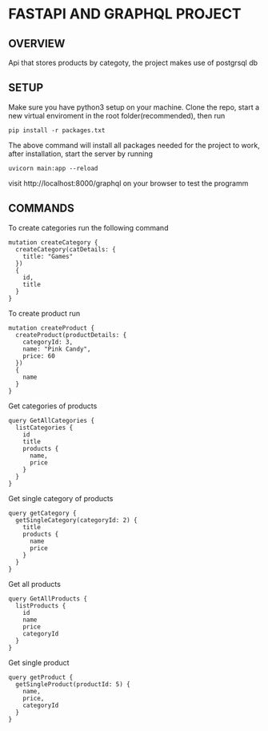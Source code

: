 # FASTAPI AND GRAPHQL PROJECT

## OVERVIEW
Api that stores products by categoty, the project makes use of postgrsql db

## SETUP
Make sure you have python3 setup on your machine.
Clone the repo, start a new virtual enviroment in the root folder(recommended), then run 

```
pip install -r packages.txt
```

The above command will install all packages needed for the project to work, after installation, start the server by running

```
uvicorn main:app --reload 
```

visit http://localhost:8000/graphql on your browser to test the programm

## COMMANDS

To create categories run the following command

```
mutation createCategory {
  createCategory(catDetails: {
    title: "Games"
  })
  {
    id,
    title
  }
}
```

To create product run

```
mutation createProduct {
  createProduct(productDetails: {
    categoryId: 3,
    name: "Pink Candy",
    price: 60
  })
  {
    name
  }
}
```

Get categories of products

```
query GetAllCategories {
  listCategories {
    id
    title
    products {
      name,
      price
    }
  }
}
```

Get single category of products


```
query getCategory {
  getSingleCategory(categoryId: 2) {
    title
    products {
      name
      price
    }
  }
}
```

Get all products

```
query GetAllProducts {
  listProducts {
    id
    name
    price
    categoryId
  }
}
```

Get single product

```
query getProduct {
  getSingleProduct(productId: 5) {
    name,
    price,
    categoryId
  }
}
```

